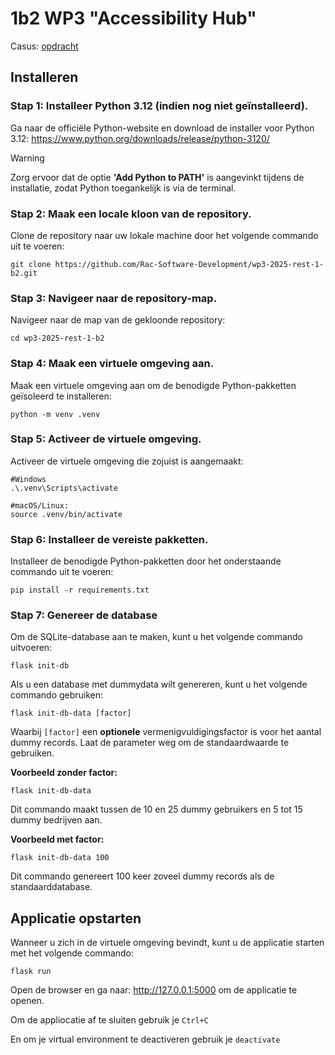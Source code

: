 # 1b2 WP3 "Accessibility Hub"

Casus: [opdracht](CASUS.md)

## Installeren

### Stap 1: Installeer Python 3.12 (indien nog niet geïnstalleerd).

Ga naar de officiële Python-website en download de installer voor Python 3.12:
https://www.python.org/downloads/release/python-3120/

> [!warning]
> Zorg ervoor dat de optie **'Add Python to PATH'** is aangevinkt tijdens de installatie, zodat Python toegankelijk is via de terminal.

### Stap 2: Maak een locale kloon van de repository.

Clone de repository naar uw lokale machine door het volgende commando uit te voeren:

```shell
git clone https://github.com/Rac-Software-Development/wp3-2025-rest-1-b2.git
```

### Stap 3: Navigeer naar de repository-map.

Navigeer naar de map van de gekloonde repository:

```shell
cd wp3-2025-rest-1-b2
```

### Stap 4: Maak een virtuele omgeving aan.

Maak een virtuele omgeving aan om de benodigde Python-pakketten geïsoleerd te installeren:

```shell
python -m venv .venv
```

### Stap 5: Activeer de virtuele omgeving.

Activeer de virtuele omgeving die zojuist is aangemaakt:

```shell
#Windows
.\.venv\Scripts\activate

#macOS/Linux:
source .venv/bin/activate
```

### Stap 6: Installeer de vereiste pakketten.

Installeer de benodigde Python-pakketten door het onderstaande commando uit te voeren:

```shell
pip install -r requirements.txt
```

### Stap 7: Genereer de database

Om de SQLite-database aan te maken, kunt u het volgende commando uitvoeren:

```shell
flask init-db
```

Als u een database met dummydata wilt genereren, kunt u het volgende commando gebruiken:

```shell
flask init-db-data [factor]
```

Waarbij `[factor]` een **optionele** vermenigvuldigingsfactor is voor het aantal dummy records. Laat de parameter weg om
de standaardwaarde te gebruiken.


**Voorbeeld zonder factor:**

```shell
flask init-db-data
```

Dit commando maakt tussen de 10 en 25 dummy gebruikers en 5 tot 15 dummy bedrijven aan.


**Voorbeeld met factor:**

```shell
flask init-db-data 100
```

Dit commando genereert 100 keer zoveel dummy records als de standaarddatabase.

## Applicatie opstarten

Wanneer u zich in de virtuele omgeving bevindt, kunt u de applicatie starten met het volgende commando:

```shell
flask run
```
Open de browser en ga naar: http://127.0.0.1:5000 om de applicatie te openen.

Om de appliocatie af te sluiten gebruik je `Ctrl+C`

En om je virtual environment te deactiveren gebruik je `deactivate`


